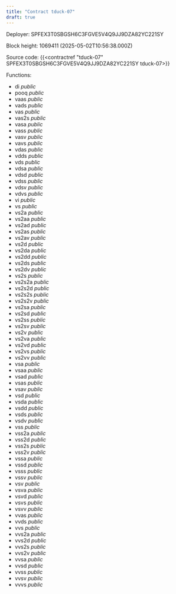 ```yaml
---
title: "Contract tduck-07"
draft: true
---
```

Deployer: SPFEX3T0SBGSH6C3FGVE5V4Q9JJ9DZA82YC221SY


 



Block height: 1069411 (2025-05-02T10:56:38.000Z)

Source code: {{<contractref "tduck-07" SPFEX3T0SBGSH6C3FGVE5V4Q9JJ9DZA82YC221SY tduck-07>}}

Functions:

* di _public_
* pooq _public_
* vaas _public_
* vads _public_
* vas _public_
* vas2s _public_
* vasa _public_
* vass _public_
* vasv _public_
* vavs _public_
* vdas _public_
* vdds _public_
* vds _public_
* vdsa _public_
* vdsd _public_
* vdss _public_
* vdsv _public_
* vdvs _public_
* vi _public_
* vs _public_
* vs2a _public_
* vs2aa _public_
* vs2ad _public_
* vs2as _public_
* vs2av _public_
* vs2d _public_
* vs2da _public_
* vs2dd _public_
* vs2ds _public_
* vs2dv _public_
* vs2s _public_
* vs2s2a _public_
* vs2s2d _public_
* vs2s2s _public_
* vs2s2v _public_
* vs2sa _public_
* vs2sd _public_
* vs2ss _public_
* vs2sv _public_
* vs2v _public_
* vs2va _public_
* vs2vd _public_
* vs2vs _public_
* vs2vv _public_
* vsa _public_
* vsaa _public_
* vsad _public_
* vsas _public_
* vsav _public_
* vsd _public_
* vsda _public_
* vsdd _public_
* vsds _public_
* vsdv _public_
* vss _public_
* vss2a _public_
* vss2d _public_
* vss2s _public_
* vss2v _public_
* vssa _public_
* vssd _public_
* vsss _public_
* vssv _public_
* vsv _public_
* vsva _public_
* vsvd _public_
* vsvs _public_
* vsvv _public_
* vvas _public_
* vvds _public_
* vvs _public_
* vvs2a _public_
* vvs2d _public_
* vvs2s _public_
* vvs2v _public_
* vvsa _public_
* vvsd _public_
* vvss _public_
* vvsv _public_
* vvvs _public_
